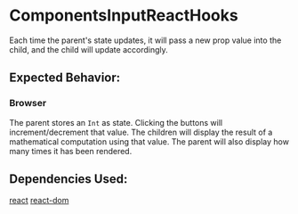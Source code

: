# ComponentsInputReactHooks

Each time the parent's state updates, it will pass a new prop value into the child, and the child will update accordingly.

## Expected Behavior:

### Browser

The parent stores an `Int` as state. Clicking the buttons will increment/decrement that value. The children will display the result of a mathematical computation using that value.
The parent will also display how many times it has been rendered.

## Dependencies Used:

[react](https://www.npmjs.com/package/react)
[react-dom](https://www.npmjs.com/package/react-dom)

